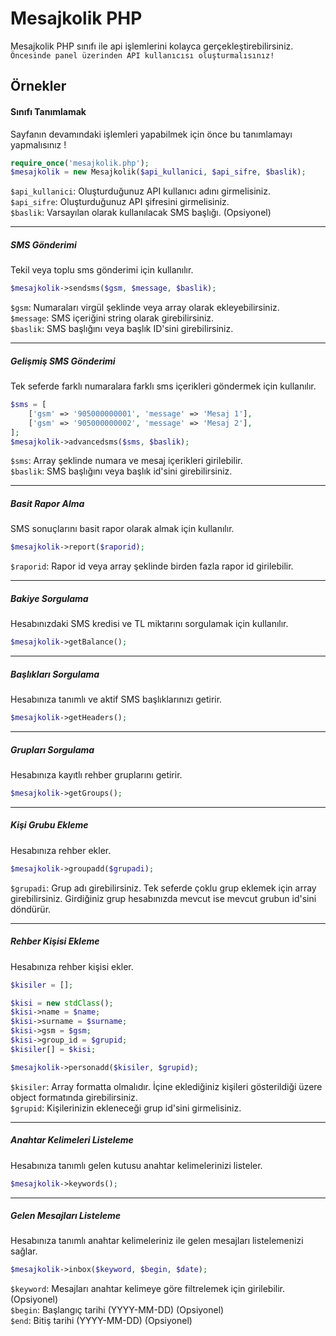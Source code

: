 # Mesajkolik PHP
Mesajkolik PHP sınıfı ile api işlemlerini kolayca gerçekleştirebilirsiniz.  
`Öncesinde panel üzerinden API kullanıcısı oluşturmalısınız!`

## Örnekler

#### Sınıfı Tanımlamak
Sayfanın devamındaki işlemleri yapabilmek için önce bu tanımlamayı yapmalısınız !
```php
require_once('mesajkolik.php');
$mesajkolik = new Mesajkolik($api_kullanici, $api_sifre, $baslik);
```
`$api_kullanici`: Oluşturduğunuz API kullanıcı adını girmelisiniz.  
`$api_sifre`: Oluşturduğunuz API şifresini girmelisiniz.  
`$baslik`: Varsayılan olarak kullanılacak SMS başlığı. (Opsiyonel)  

------------

##### SMS Gönderimi
Tekil veya toplu sms gönderimi için kullanılır.
```php
$mesajkolik->sendsms($gsm, $message, $baslik);
```
`$gsm`: Numaraları virgül şeklinde veya array olarak ekleyebilirsiniz.  
`$message`: SMS içeriğini string olarak girebilirsiniz.  
`$baslik`: SMS başlığını veya başlık ID'sini girebilirsiniz.  

------------

##### Gelişmiş SMS Gönderimi
Tek seferde farklı numaralara farklı sms içerikleri göndermek için kullanılır.
```php
$sms = [
    ['gsm' => '905000000001', 'message' => 'Mesaj 1'],
    ['gsm' => '905000000002', 'message' => 'Mesaj 2'],
];
$mesajkolik->advancedsms($sms, $baslik);
```
`$sms`: Array şeklinde numara ve mesaj içerikleri girilebilir.  
`$baslik`: SMS başlığını veya başlık id'sini girebilirsiniz.  

------------

##### Basit Rapor Alma
SMS sonuçlarını basit rapor olarak almak için kullanılır.  
```php
$mesajkolik->report($raporid);
```
`$raporid`: Rapor id veya array şeklinde birden fazla rapor id girilebilir.  

------------

##### Bakiye Sorgulama
Hesabınızdaki SMS kredisi ve TL miktarını sorgulamak için kullanılır.
```php
$mesajkolik->getBalance();
```

------------

##### Başlıkları Sorgulama
Hesabınıza tanımlı ve aktif SMS başlıklarınızı getirir.
```php
$mesajkolik->getHeaders();
```

------------

##### Grupları Sorgulama
Hesabınıza kayıtlı rehber gruplarını getirir.
```php
$mesajkolik->getGroups();
```

------------

##### Kişi Grubu Ekleme
Hesabınıza rehber ekler.
```php
$mesajkolik->groupadd($grupadi);
```
`$grupadi`: Grup adı girebilirsiniz. Tek seferde çoklu grup eklemek için array girebilirsiniz.
Girdiğiniz grup hesabınızda mevcut ise mevcut grubun id'sini döndürür.  

------------

##### Rehber Kişisi Ekleme
Hesabınıza rehber kişisi ekler.
```php
$kisiler = [];

$kisi = new stdClass();
$kisi->name = $name;
$kisi->surname = $surname;
$kisi->gsm = $gsm;
$kisi->group_id = $grupid;
$kisiler[] = $kisi;

$mesajkolik->personadd($kisiler, $grupid);
```
`$kisiler`: Array formatta olmalıdır. İçine eklediğiniz kişileri gösterildiği üzere object formatında girebilirsiniz.  
`$grupid`: Kişilerinizin ekleneceği grup id'sini girmelisiniz.  

------------

##### Anahtar Kelimeleri Listeleme
Hesabınıza tanımlı gelen kutusu anahtar kelimelerinizi listeler.
```php
$mesajkolik->keywords();
```

------------

##### Gelen Mesajları Listeleme
Hesabınıza tanımlı anahtar kelimeleriniz ile gelen mesajları listelemenizi sağlar.
```php
$mesajkolik->inbox($keyword, $begin, $date);
```
`$keyword`: Mesajları anahtar kelimeye göre filtrelemek için girilebilir. (Opsiyonel)  
`$begin`: Başlangıç tarihi (YYYY-MM-DD) (Opsiyonel)  
`$end`: Bitiş tarihi (YYYY-MM-DD) (Opsiyonel)  
